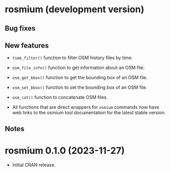 # rosmium (development version)

## Bug fixes

## New features

- `time_filter()` function to filter OSM history files by time.

- `osm_file_info()` function to get information about an OSM file.

- `osm_get_bbox()` function to get the bounding box of an OSM file.

- `osm_set_bbox()` function to set the bounding box of an OSM file.

- `osm_cat()` function to concatenate OSM files.

- All functions that are direct wrappers for `osmium` commands now have web links to the osmium tool documentation for the latest stable version.


## Notes

# rosmium 0.1.0 (2023-11-27)

- Initial CRAN release.
